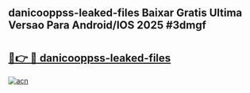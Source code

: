 ## danicooppss-leaked-files Baixar Gratis Ultima Versao Para Android/IOS 2025 #3dmgf

# <h2><a href="https://ainizakaria.my?title=danicooppss-leaked-files&ref=20M">🔗👉 🔴 danicooppss-leaked-files</a></h2>

[![acn](https://github.com/user-attachments/assets/0f9c940e-d8b0-45ae-aac7-cd30a18b3e1c)](https://ainizakaria.my?title=danicooppss-leaked-files&ref=20M)

